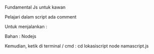 Fundamental Js untuk kawan

Pelajari dalam script ada comment 

Untuk menjalankan :

Bahan : Nodejs

Kemudian, ketik di terminal / cmd : 
cd lokasiscript
node namascript.js

